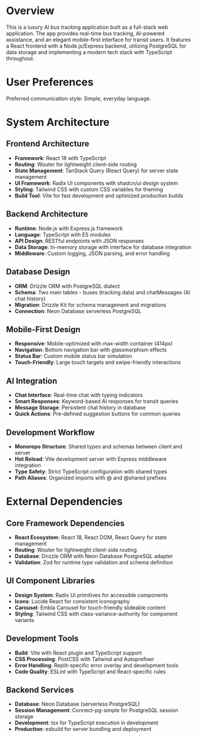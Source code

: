 # Overview

This is a luxury AI bus tracking application built as a full-stack web application. The app provides real-time bus tracking, AI-powered assistance, and an elegant mobile-first interface for transit users. It features a React frontend with a Node.js/Express backend, utilizing PostgreSQL for data storage and implementing a modern tech stack with TypeScript throughout.

# User Preferences

Preferred communication style: Simple, everyday language.

# System Architecture

## Frontend Architecture
- **Framework**: React 18 with TypeScript
- **Routing**: Wouter for lightweight client-side routing
- **State Management**: TanStack Query (React Query) for server state management
- **UI Framework**: Radix UI components with shadcn/ui design system
- **Styling**: Tailwind CSS with custom CSS variables for theming
- **Build Tool**: Vite for fast development and optimized production builds

## Backend Architecture
- **Runtime**: Node.js with Express.js framework
- **Language**: TypeScript with ES modules
- **API Design**: RESTful endpoints with JSON responses
- **Data Storage**: In-memory storage with interface for database integration
- **Middleware**: Custom logging, JSON parsing, and error handling

## Database Design
- **ORM**: Drizzle ORM with PostgreSQL dialect
- **Schema**: Two main tables - buses (tracking data) and chatMessages (AI chat history)
- **Migration**: Drizzle Kit for schema management and migrations
- **Connection**: Neon Database serverless PostgreSQL

## Mobile-First Design
- **Responsive**: Mobile-optimized with max-width container (414px)
- **Navigation**: Bottom navigation bar with glassmorphism effects
- **Status Bar**: Custom mobile status bar simulation
- **Touch-Friendly**: Large touch targets and swipe-friendly interactions

## AI Integration
- **Chat Interface**: Real-time chat with typing indicators
- **Smart Responses**: Keyword-based AI responses for transit queries
- **Message Storage**: Persistent chat history in database
- **Quick Actions**: Pre-defined suggestion buttons for common queries

## Development Workflow
- **Monorepo Structure**: Shared types and schemas between client and server
- **Hot Reload**: Vite development server with Express middleware integration
- **Type Safety**: Strict TypeScript configuration with shared types
- **Path Aliases**: Organized imports with @ and @shared prefixes

# External Dependencies

## Core Framework Dependencies
- **React Ecosystem**: React 18, React DOM, React Query for state management
- **Routing**: Wouter for lightweight client-side routing
- **Database**: Drizzle ORM with Neon Database PostgreSQL adapter
- **Validation**: Zod for runtime type validation and schema definition

## UI Component Libraries
- **Design System**: Radix UI primitives for accessible components
- **Icons**: Lucide React for consistent iconography
- **Carousel**: Embla Carousel for touch-friendly slideable content
- **Styling**: Tailwind CSS with class-variance-authority for component variants

## Development Tools
- **Build**: Vite with React plugin and TypeScript support
- **CSS Processing**: PostCSS with Tailwind and Autoprefixer
- **Error Handling**: Replit-specific error overlay and development tools
- **Code Quality**: ESLint with TypeScript and React-specific rules

## Backend Services
- **Database**: Neon Database (serverless PostgreSQL)
- **Session Management**: Connect-pg-simple for PostgreSQL session storage
- **Development**: tsx for TypeScript execution in development
- **Production**: esbuild for server bundling and deployment